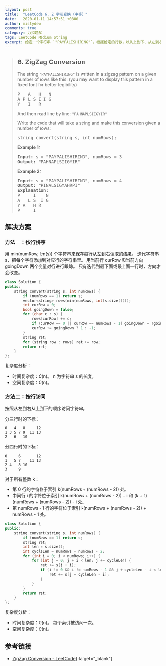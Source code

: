 ```yaml
---
layout: post
title:  "LeetCode 6. Z 字形变换（中等）"
date:   2020-01-11 14:57:51 +0800
author: mistydew
comments: true
category: 力扣题解
tags: LeetCode Medium String
excerpt: 给定一个字符串 `"PAYPALISHIRING"`，根据给定的行数，以从上到下、从左到右的 Z 字形排列，再以从左到右、从上到下的顺序读取，产生一个新字符串并返回。
---
```

> ## 6. ZigZag Conversion
> 
> The string `"PAYPALISHIRING"` is written in a zigzag pattern on a given number
> of rows like this: (you may want to display this pattern in a fixed font for
> better legibility)
> 
> <pre>
> P   A   H   N
> A P L S I I G
> Y   I   R
> </pre>
> 
> And then read line by line: `"PAHNAPLSIIGYIR"`
> 
> Write the code that will take a string and make this conversion given a number
> of rows:
> 
> <pre>
> string convert(string s, int numRows);
> </pre>
> 
> **Example 1:**
> 
> <pre>
> <strong>Input:</strong> s = "PAYPALISHIRING", numRows = 3
> <strong>Output:</strong> "PAHNAPLSIIGYIR"
> </pre>
> 
> **Example 2:**
> 
> <pre>
> <strong>Input:</strong> s = "PAYPALISHIRING", numRows = 4
> <strong>Output:</strong> "PINALSIGYAHRPI"
> <strong>Explanation:</strong>
> P     I    N
> A   L S  I G
> Y A   H R
> P     I
> </pre>

## 解决方案

### 方法一：按行排序

用 min(numRow, len(s)) 个字符串来保存每行从左到右读取的结果。
迭代字符串 s，把每个字符添加到对应行的字符串里。
用当前行 curRow 和当前方向 goingDown 两个变量对行进行跟踪。
只有迭代到最下面或最上面一行时，方向才会改变。

```cpp
class Solution {
public:
    string convert(string s, int numRows) {
        if (numRows == 1) return s;
        vector<string> rows(min(numRows, int(s.size())));
        int curRow = 0;
        bool goingDown = false;
        for (char c : s) {
            rows[curRow] += c;
            if (curRow == 0 || curRow == numRows - 1) goingDown = !goingDown;
            curRow += goingDown ? 1 : -1;
        }
        string ret;
        for (string row : rows) ret += row;
        return ret;
    }
};
```

复杂度分析：
* 时间复杂度：*O*(n)。
  n 为字符串 s 的长度。
* 空间复杂度：*O*(n)。

### 方法二：按行访问

按照从左到右从上到下的顺序访问字符串。

分三行时的下标：
```
0   4   8     12
1 3 5 7 9  11 13
2   6   10
```

分四行时的下标：
```
0     6       12
1   5 7    11 13
2 4   8 10
3     9
```

对于所有整数 k：
* 第 0 行的字符位于索引 k(numRows + (numRows - 2)) 处。
* 中间行 i 的字符位于索引 k(numRows + (numRows - 2)) + i 和 (k + 1)(numRows + (numRows - 2)) - i 处。
* 第 numRows - 1 行的字符位于索引 k(numRows + (numRows - 2)) + numRows - 1 处。

```cpp
class Solution {
public:
    string convert(string s, int numRows) {
        if (numRows == 1) return s;
        string ret;
        int len = s.size();
        int cycleLen = numRows + numRows - 2;
        for (int i = 0; i < numRows; i++) {
            for (int j = 0; j + i < len; j += cycleLen) {
                ret += s[j + i];
                if (i != 0 && i != numRows - 1 && j + cycleLen - i < len) {
                    ret += s[j + cycleLen - i];
                }
            }
        }
        return ret;
    }
};
```

复杂度分析：
* 时间复杂度：*O*(n)。
  每个索引被访问一次。
* 空间复杂度：*O*(n)。

## 参考链接

* [ZigZag Conversion - LeetCode](https://leetcode.com/problems/zigzag-conversion/){:target="_blank"}
